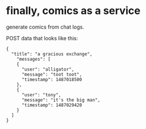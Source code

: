 # finally, comics as a service
generate comics from chat logs.

POST data that looks like this:

    {
      "title": "a gracious exchange",
        "messages": [
        {
          "user": "alligator",
          "message": "toot toot",
          "timestamp": 1487018500
        },
        {
          "user": "tony",
          "message": "it's the big man",
          "timestamp": 1487029420
        }
      ]
    }
